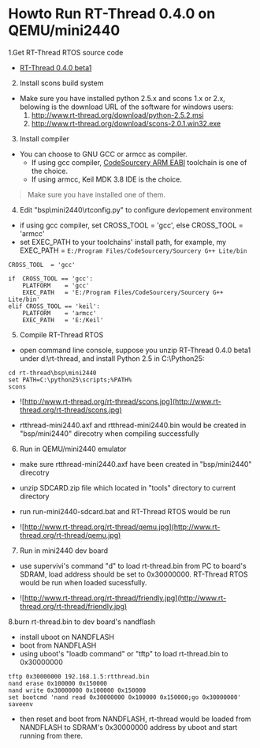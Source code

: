 # Howto Run RT-Thread 0.4.0 on QEMU/mini2440 #

1.Get RT-Thread RTOS source code
  * <a href='http://rt-thread.googlecode.com/files/rt-thread-0.4.0%20beta1.zip'>RT-Thread 0.4.0 beta1</a>

2. Install scons build system
  * Make sure you have installed python 2.5.x and scons 1.x or 2.x, belowing is the download URL of the software for windows users:
    1. http://www.rt-thread.org/download/python-2.5.2.msi
    1. http://www.rt-thread.org/download/scons-2.0.1.win32.exe

3. Install compiler
  * You can choose to GNU GCC or armcc as compiler.
    * If using gcc compiler, [CodeSourcery ARM EABI](http://www.codesourcery.com/sgpp/lite/arm/portal/subscription?@template=lite) toolchain is one of the choice.
    * If using armcc, Keil MDK 3.8 IDE is the choice.

> Make sure you have installed one of them.

4. Edit "bsp\mini2440\rtconfig.py" to configure devlopement environment
  * if using gcc compiler, set CROSS\_TOOL = 'gcc', else CROSS\_TOOL = 'armcc'
  * set EXEC\_PATH to your toolchains' install path, for example, my EXEC\_PATH = `E:/Program Files/CodeSourcery/Sourcery G++ Lite/bin`
```
CROSS_TOOL 	= 'gcc'

if  CROSS_TOOL == 'gcc':
	PLATFORM 	= 'gcc'
	EXEC_PATH 	= 'E:/Program Files/CodeSourcery/Sourcery G++ Lite/bin'
elif CROSS_TOOL == 'keil':
	PLATFORM 	= 'armcc'
	EXEC_PATH 	= 'E:/Keil'
```

5. Compile RT-Thread RTOS
  * open command line console, suppose you unzip RT-Thread 0.4.0 beta1 under d:\rt-thread, and install Python 2.5 in C:\Python25:
```
cd rt-thread\bsp\mini2440
set PATH=C:\python25\scripts;%PATH%
scons
```

  * ![http://www.rt-thread.org/rt-thread/scons.jpg](http://www.rt-thread.org/rt-thread/scons.jpg)

  * rtthread-mini2440.axf and rtthread-mini2440.bin would be created in "bsp/mini2440" direcotry when compiling successfully

6. Run in QEMU/mini2440 emulator
  * make sure rtthread-mini2440.axf have been created in "bsp/mini2440" direcotry
  * unzip SDCARD.zip file which located in "tools" directory to current directory
  * run run-mini2440-sdcard.bat and RT-Thread RTOS would be run

  * ![http://www.rt-thread.org/rt-thread/qemu.jpg](http://www.rt-thread.org/rt-thread/qemu.jpg)

7. Run in mini2440 dev board
  * use supervivi's command "d" to load rt-thread.bin from PC to board's SDRAM, load address should be set to 0x30000000. RT-Thread RTOS would be run when loaded sucessfully.

  * ![http://www.rt-thread.org/rt-thread/friendly.jpg](http://www.rt-thread.org/rt-thread/friendly.jpg)

8.burn rt-thread.bin to dev board's nandflash
  * install uboot on NANDFLASH
  * boot from NANDFLASH
  * using uboot's "loadb command" or "tftp" to load rt-thread.bin to 0x30000000
```
tftp 0x30000000 192.168.1.5:rtthread.bin
nand erase 0x100000 0x150000
nand write 0x30000000 0x100000 0x150000
set bootcmd 'nand read 0x30000000 0x100000 0x150000;go 0x30000000'
saveenv
```
  * then reset and boot from NANDFLASH, rt-thread would be loaded from NANDFLASH to SDRAM's
0x30000000 address by uboot and start running from there.